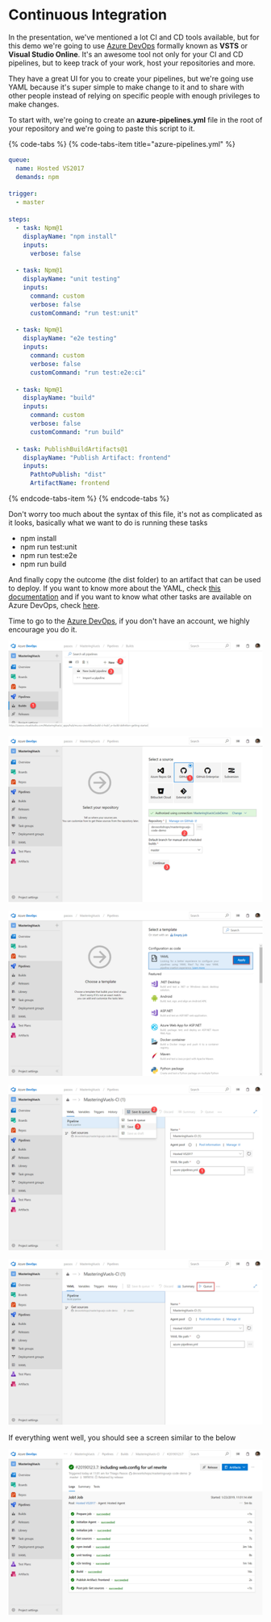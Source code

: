 # Continuous Integration

In the presentation, we've mentioned a lot CI and CD tools available, but for this demo we're going to use [Azure DevOps](https://azure.microsoft.com/en-au/services/devops/) formally known as **VSTS** or **Visual Studio Online**. It's an awesome tool not only for your CI and CD pipelines, but to keep track of your work, host your repositories and more.

They have a great UI for you to create your pipelines, but we're going use YAML because it's super simple to make change to it and to share with other people instead of relying on specific people with enough privileges to make changes.

To start with, we're going to create an **azure-pipelines.yml** file in the root of your repository and we're going to paste this script to it.

{% code-tabs %}
{% code-tabs-item title="azure-pipelines.yml" %}
```yaml
queue:
  name: Hosted VS2017
  demands: npm

trigger:
  - master

steps:
  - task: Npm@1
    displayName: "npm install"
    inputs:
      verbose: false

  - task: Npm@1
    displayName: "unit testing"
    inputs:
      command: custom
      verbose: false
      customCommand: "run test:unit"

  - task: Npm@1
    displayName: "e2e testing"
    inputs:
      command: custom
      verbose: false
      customCommand: "run test:e2e:ci"

  - task: Npm@1
    displayName: "build"
    inputs:
      command: custom
      verbose: false
      customCommand: "run build"

  - task: PublishBuildArtifacts@1
    displayName: "Publish Artifact: frontend"
    inputs:
      PathtoPublish: "dist"
      ArtifactName: frontend
```
{% endcode-tabs-item %}
{% endcode-tabs %}

Don't worry too much about the syntax of this file, it's not as complicated as it looks, basically what we want to do is running these tasks

* npm install
* npm run test:unit
* npm run test:e2e
* npm run build

And finally copy the outcome \(the dist folder\) to an artifact that can be used to deploy. If you want to know more about the YAML, check [this documentation](https://docs.microsoft.com/en-us/azure/devops/pipelines/yaml-schema?view=vsts&tabs=schema#task) and if you want to know what other tasks are available on Azure DevOps, check [here](https://docs.microsoft.com/en-us/azure/devops/pipelines/tasks/index?view=vsts).

Time to go to the [Azure DevOps](https://azure.microsoft.com/en-au/services/devops/), if you don't have an account, we highly encourage you do it.

![](../.gitbook/assets/creating-ci-pipeline.jpg)

![](../.gitbook/assets/creating-ci-pipeline-2.jpg)

![](../.gitbook/assets/creating-ci-pipeline-3.jpg)

![](../.gitbook/assets/creating-ci-pipeline-4.jpg)

![](../.gitbook/assets/creating-ci-pipeline-5.jpg)

If everything went well, you should see a screen similar to the below

![](../.gitbook/assets/creating-ci-pipeline-6.jpg)

